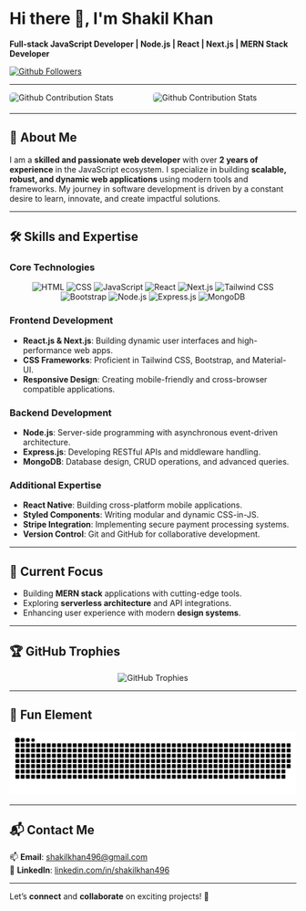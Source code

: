 # Hi there 👋, I'm Shakil Khan

**Full-stack JavaScript Developer | Node.js | React | Next.js | MERN Stack Developer**

[![Github Followers](https://img.shields.io/github/followers/shakilkhan496?label=Follow%20Me&style=social)](https://github.com/shakilkhan496)

---

<p style="display: flex; justify-content: space-around;">
<img style="border-radius: 5px; margin-bottom: 5px; background-color:'black'; width:300px" alt="Github Contribution Stats" src="https://github-contribution-stats.vercel.app/api/?username=shakilkhan496" />
<img style="border-radius: 5px; margin-bottom: 5px; background-color:'black'; width:300px" alt="Github Contribution Stats" src="https://github-readme-stats.vercel.app/api?username=shakilkhan496&show_icons=true&theme=great-gatsby" />
</p>






---

## 🌟 About Me

I am a **skilled and passionate web developer** with over **2 years of experience** in the JavaScript ecosystem. I specialize in building **scalable, robust, and dynamic web applications** using modern tools and frameworks. My journey in software development is driven by a constant desire to learn, innovate, and create impactful solutions.

---

## 🛠️ Skills and Expertise

### **Core Technologies**

<p align="center">
  <img src="https://github.com/mir-hussain/mir-hussain/blob/main/images/icons/HTML.png" width="40" height="40" alt="HTML" />
  <img src="https://github.com/mir-hussain/mir-hussain/blob/main/images/icons/css.png" width="40" height="40" alt="CSS" />
  <img src="https://github.com/mir-hussain/mir-hussain/blob/main/images/icons/JavaScript.png" width="40" height="40" alt="JavaScript" />
  <img src="https://github.com/mir-hussain/mir-hussain/blob/main/images/icons/react.png" width="40" height="40" alt="React" />
  <img src="https://static-00.iconduck.com/assets.00/next-js-icon-2048x2048-5dqjgeku.png" width="40" height="40" alt="Next.js" />
  <img src="https://github.com/mir-hussain/mir-hussain/blob/main/images/icons/tailwind.png" width="40" height="40" alt="Tailwind CSS" />
  <img src="https://github.com/mir-hussain/mir-hussain/blob/main/images/icons/Bootsrap.png" width="40" height="40" alt="Bootstrap" />
  <img src="https://github.com/mir-hussain/mir-hussain/blob/main/images/icons/node.png" width="40" height="40" alt="Node.js" />
  <img src="https://github.com/mir-hussain/mir-hussain/blob/main/images/icons/express.png" width="40" height="40" alt="Express.js" />
  <img src="https://github.com/mir-hussain/mir-hussain/blob/main/images/icons/mongo.png" width="40" height="40" alt="MongoDB" />
</p>

### **Frontend Development**
- **React.js & Next.js**: Building dynamic user interfaces and high-performance web apps.
- **CSS Frameworks**: Proficient in Tailwind CSS, Bootstrap, and Material-UI.
- **Responsive Design**: Creating mobile-friendly and cross-browser compatible applications.

### **Backend Development**
- **Node.js**: Server-side programming with asynchronous event-driven architecture.
- **Express.js**: Developing RESTful APIs and middleware handling.
- **MongoDB**: Database design, CRUD operations, and advanced queries.

### **Additional Expertise**
- **React Native**: Building cross-platform mobile applications.
- **Styled Components**: Writing modular and dynamic CSS-in-JS.
- **Stripe Integration**: Implementing secure payment processing systems.
- **Version Control**: Git and GitHub for collaborative development.

---

## 🚀 Current Focus

- Building **MERN stack** applications with cutting-edge tools.
- Exploring **serverless architecture** and API integrations.
- Enhancing user experience with modern **design systems**.

---

## 🏆 GitHub Trophies

<p align="center">
  <img src="https://github-profile-trophy.vercel.app/?username=shakilkhan496&layout=compact&theme=algolia" alt="GitHub Trophies" />
</p>

---

## 🐍 Fun Element

<div align="center">
  <img src="https://github.com/1999AZZAR/1999AZZAR/blob/readme/resources/grid-snake.svg" alt="GitHub Snake Animation" />
</div>

---

## 📬 Contact Me

📫 **Email**: [shakilkhan496@gmail.com](mailto:shakilkhan496@gmail.com)  
💼 **LinkedIn**: [linkedin.com/in/shakilkhan496](https://linkedin.com/in/shakilkhan496)

---

Let’s **connect** and **collaborate** on exciting projects! 🚀
